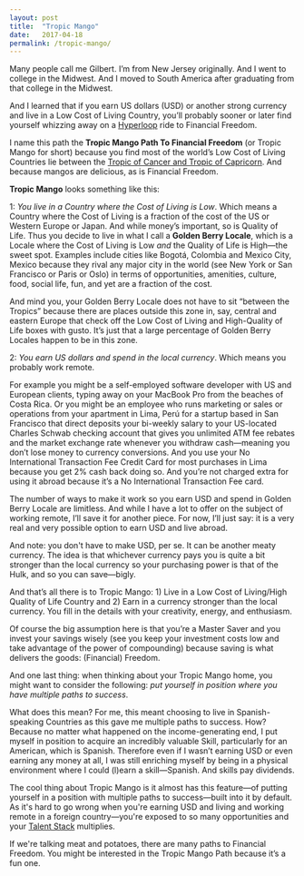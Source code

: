 ```yaml
---
layout: post
title:  "Tropic Mango"
date:   2017-04-18
permalink: /tropic-mango/
---
```

Many people call me Gilbert. I’m from New Jersey originally. And I went to college in the Midwest. And I moved to South America after graduating from that college in the Midwest.

And I learned that if you earn US dollars (USD) or another strong currency and live in a Low Cost of Living Country, you’ll probably sooner or later find yourself whizzing away on a [Hyperloop](https://en.wikipedia.org/wiki/Hyperloop) ride to Financial Freedom.

I name this path the **Tropic Mango Path To Financial Freedom** (or Tropic Mango for short) because you find most of the world’s Low Cost of Living Countries lie between the [Tropic of Cancer and Tropic of Capricorn](http://www.worldatlas.com/aatlas/imagee.htm). And because mangos are delicious, as is Financial Freedom.

**Tropic Mango** looks something like this:

1: *You live in a Country where the Cost of Living is Low*. Which means a Country where the Cost of Living is a fraction of the cost of the US or Western Europe or Japan. And while money’s important, so is Quality of Life. Thus you decide to live in what I call a **Golden Berry Locale**, which is a Locale where the Cost of Living is Low *and* the Quality of Life is High—the sweet spot. Examples include cities like Bogotá, Colombia and Mexico City, Mexico because they rival any major city in the world (see New York or San Francisco or Paris or Oslo) in terms of opportunities, amenities, culture, food, social life, fun, and yet are a fraction of the cost.

And mind you, your Golden Berry Locale does not have to sit “between the Tropics” because there are places outside this zone in, say, central and eastern Europe that check off the Low Cost of Living and High-Quality of Life boxes with gusto. It’s just that a large percentage of Golden Berry Locales happen to be in this zone.

2: *You earn US dollars and spend in the local currency*. Which means you probably work remote.

For example you might be a self-employed software developer with US and European clients, typing away on your MacBook Pro from the beaches of Costa Rica. Or you might be an employee who runs marketing or sales or operations from your apartment in Lima, Perú for a startup based in San Francisco that direct deposits your bi-weekly salary to your US-located Charles Schwab checking account that gives you unlimited ATM fee rebates and the market exchange rate whenever you withdraw cash—meaning you don’t lose money to currency conversions. And you use your No International Transaction Fee Credit Card for most purchases in Lima because you get 2% cash back doing so. And you’re not charged extra for using it abroad because it’s a No International Transaction Fee card.

The number of ways to make it work so you earn USD and spend in Golden Berry Locale are limitless. And while I have a lot to offer on the subject of working remote, I’ll save it for another piece. For now, I’ll just say: it is a very real and very possible option to earn USD and live abroad.

And note: you don't have to make USD, per se. It can be another meaty currency. The idea is that whichever currency pays you is quite a bit stronger than the local currency so your purchasing power is that of the Hulk, and so you can save—bigly.

And that’s all there is to Tropic Mango: 1) Live in a Low Cost of Living/High Quality of Life Country and 2) Earn in a currency stronger than the local currency. You fill in the details with your creativity, energy, and enthusiasm.

Of course the big assumption here is that you’re a Master Saver and you invest your savings wisely (see you keep your investment costs low and take advantage of the power of compounding) because saving is what delivers the goods: (Financial) Freedom.

And one last thing: when thinking about your Tropic Mango home, you might want to consider the following: *put yourself in position where you have multiple paths to success*.

What does this mean? For me, this meant choosing to live in Spanish-speaking Countries as this gave me multiple paths to success. How? Because no matter what happened on the income-generating end, I put myself in position to acquire an incredibly valuable Skill, particularly for an American, which is Spanish. Therefore even if I wasn’t earning USD or even earning any money at all, I was still enriching myself by being in a physical environment where I could (l)earn a skill—Spanish. And skills pay dividends.

The cool thing about Tropic Mango is it almost has this feature—of putting yourself in a position with multiple paths to success—built into it by default. As it's hard to go wrong when you're earning USD and living and working remote in a foreign country—you're exposed to so many opportunities and your [Talent Stack](https://en.wikipedia.org/wiki/Talent_stack) multiplies.

If we're talking meat and potatoes, there are many paths to Financial Freedom. You might be interested in the Tropic Mango Path because it’s a fun one.
